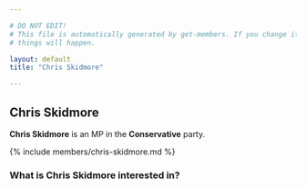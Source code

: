 ```yaml
---

# DO NOT EDIT!
# This file is automatically generated by get-members. If you change it, bad
# things will happen.

layout: default
title: "Chris Skidmore"

---
```


## Chris Skidmore

**Chris Skidmore** is an MP in the **Conservative** party.

{% include members/chris-skidmore.md %}

### What is Chris Skidmore interested in?


